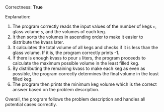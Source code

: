 Correctness: **True**

Explanation: 
1. The program correctly reads the input values of the number of kegs `n`, glass volume `s`, and the volumes of each keg.
2. It then sorts the volumes in ascending order to make it easier to distribute the kvass later.
3. It calculates the total volume of all kegs and checks if it is less than the glass volume. If it is, the program correctly prints -1.
4. If there is enough kvass to pour `s` liters, the program proceeds to calculate the maximum possible volume in the least filled keg.
5. By distributing the remaining kvass to make each keg as even as possible, the program correctly determines the final volume in the least filled keg.
6. The program then prints the minimum keg volume which is the correct answer based on the problem description. 

Overall, the program follows the problem description and handles all potential cases correctly.